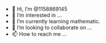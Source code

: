 - 👋 Hi, I’m @1158869145
- 👀 I’m interested in ...
- 🌱 I’m currently learning mathematic.
- 💞️ I’m looking to collaborate on ...
- 📫 How to reach me ...

<!---
1158869145/1158869145 is a ✨ special ✨ repository because its `README.md` (this file) appears on your GitHub profile.
You can click the Preview link to take a look at your changes.
--->
